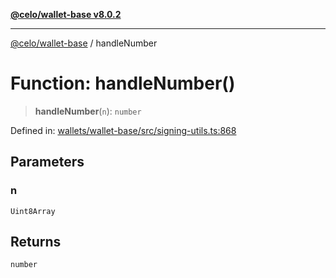 [**@celo/wallet-base v8.0.2**](../README.md)

***

[@celo/wallet-base](../README.md) / handleNumber

# Function: handleNumber()

> **handleNumber**(`n`): `number`

Defined in: [wallets/wallet-base/src/signing-utils.ts:868](https://github.com/celo-org/developer-tooling/blob/master/packages/sdk/wallets/wallet-base/src/signing-utils.ts#L868)

## Parameters

### n

`Uint8Array`

## Returns

`number`
